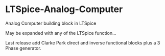 # LTSpice-Analog-Computer
Analog Computer building block in LTSpice

May be expanded with any of the LTSpice function...

Last release add Clarke Park direct and inverse functional blocks plus a 3 Phase generator.
